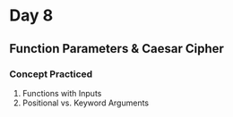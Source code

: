 # Day 8
## Function Parameters & Caesar Cipher
### Concept Practiced
1. Functions with Inputs
2. Positional vs. Keyword Arguments
